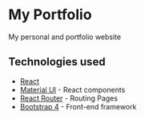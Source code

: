 # My Portfolio
My personal and portfolio website

## Technologies used
- [React](https://reactjs.org/)
- [Material UI](https://material-ui.com/) - React components
- [React Router](https://reactrouter.com/web/guides/quick-start) - Routing Pages
- [Bootstrap 4](https://react-bootstrap.github.io/) - Front-end framework


